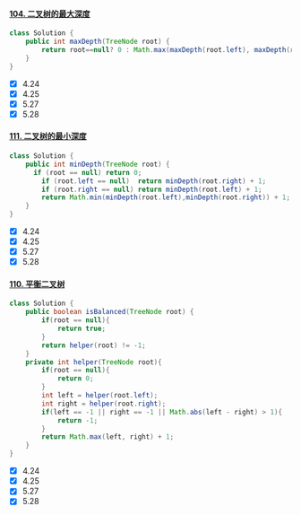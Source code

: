 #### [104. 二叉树的最大深度](https://leetcode-cn.com/problems/maximum-depth-of-binary-tree/)

```java
class Solution {
    public int maxDepth(TreeNode root) {
        return root==null? 0 : Math.max(maxDepth(root.left), maxDepth(root.right))+1;
    }
}
```

- [x] 4.24
- [x] 4.25
- [x] 5.27
- [x] 5.28

#### [111. 二叉树的最小深度](https://leetcode-cn.com/problems/minimum-depth-of-binary-tree/)

```java
class Solution {
    public int minDepth(TreeNode root) {
      if (root == null)	return 0;
	    if (root.left == null)	return minDepth(root.right) + 1;
	    if (root.right == null) return minDepth(root.left) + 1;
	    return Math.min(minDepth(root.left),minDepth(root.right)) + 1;
    }
}
```

- [x] 4.24
- [x] 4.25
- [x] 5.27
- [x] 5.28

#### [110. 平衡二叉树](https://leetcode-cn.com/problems/balanced-binary-tree/)

```java
class Solution {
    public boolean isBalanced(TreeNode root) {
        if(root == null){
            return true;
        }
        return helper(root) != -1;
    }
    private int helper(TreeNode root){
        if(root == null){
            return 0;
        }
        int left = helper(root.left);
        int right = helper(root.right);
        if(left == -1 || right == -1 || Math.abs(left - right) > 1){
            return -1;
        }
        return Math.max(left, right) + 1;
    }
}
```

- [x] 4.24
- [x] 4.25
- [x] 5.27
- [x] 5.28
